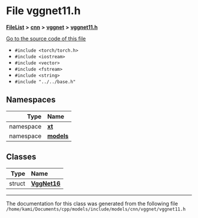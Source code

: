 

# File vggnet11.h



[**FileList**](files.md) **>** [**cnn**](dir_40be95ab8912b8deac694fbe2f8f2654.md) **>** [**vggnet**](dir_ef7a937debe30c3ca367a3d686ce12d7.md) **>** [**vggnet11.h**](vggnet11_8h.md)

[Go to the source code of this file](vggnet11_8h_source.md)



* `#include <torch/torch.h>`
* `#include <iostream>`
* `#include <vector>`
* `#include <fstream>`
* `#include <string>`
* `#include "../../base.h"`













## Namespaces

| Type | Name |
| ---: | :--- |
| namespace | [**xt**](namespacext.md) <br> |
| namespace | [**models**](namespacext_1_1models.md) <br> |


## Classes

| Type | Name |
| ---: | :--- |
| struct | [**VggNet16**](structxt_1_1models_1_1VggNet16.md) <br> |



















































------------------------------
The documentation for this class was generated from the following file `/home/kami/Documents/cpp/models/include/models/cnn/vggnet/vggnet11.h`

